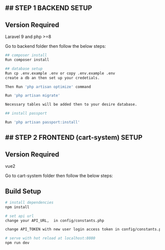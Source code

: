 ## ## STEP 1 BACKEND SETUP

## Version Required
Laravel 9 and php >=8


Go to backend folder then follow the below steps:

``` bash
## composer install
Run composer install

## database setup
Run cp .env.example .env or copy .env.example .env
create a db an then set up your credetials.

Then Run 'php artisan optimize' command

Run 'php artisan migrate'

Necessary tables will be added then to your desire database. 

## install passport

Run 'php artisan passport:install'

``` 

## ## STEP 2 FRONTEND (cart-system) SETUP
## Version Required
vue2

Go to cart-system folder then follow the below steps:

## Build Setup

``` bash
# install dependencies
npm install

# set api url
change your API_URL,  in config/constants.php

change API_TOKEN with new user login access token in config/constants.php

# serve with hot reload at localhost:8080
npm run dev
``` 



